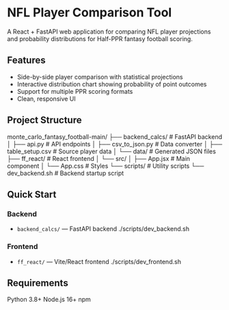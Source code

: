 # NFL Player Comparison Tool

A React + FastAPI web application for comparing NFL player projections and probability distributions for Half-PPR fantasy football scoring.

## Features

- Side-by-side player comparison with statistical projections
- Interactive distribution chart showing probability of point outcomes
- Support for multiple PPR scoring formats
- Clean, responsive UI

## Project Structure
monte_carlo_fantasy_football-main/
├── backend_calcs/          # FastAPI backend
│   ├── api.py             # API endpoints
│   ├── csv_to_json.py     # Data converter
│   ├── table_setup.csv    # Source player data
│   └── data/              # Generated JSON files
├── ff_react/              # React frontend
│   └── src/
│       ├── App.jsx        # Main component
│       └── App.css        # Styles
└── scripts/               # Utility scripts
└── dev_backend.sh     # Backend startup script

## Quick Start

### Backend
- `backend_calcs/` — FastAPI backend 
    ./scripts/dev_backend.sh

### Frontend
- `ff_react/` — Vite/React frontend 
    ./scripts/dev_frontend.sh

    
## Requirements
Python 3.8+
Node.js 16+
npm




